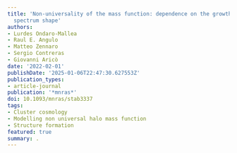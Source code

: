 ```yaml
---
title: 'Non-universality of the mass function: dependence on the growth rate and power
  spectrum shape'
authors:
- Lurdes Ondaro-Mallea
- Raul E. Angulo
- Matteo Zennaro
- Sergio Contreras
- Giovanni Aricò
date: '2022-02-01'
publishDate: '2025-01-06T22:47:30.627553Z'
publication_types:
- article-journal
publication: '*mnras*'
doi: 10.1093/mnras/stab3337
tags:
- Cluster cosmology
- Modelling non universal halo mass function
- Structure formation
featured: true
summary: . 
---
```

